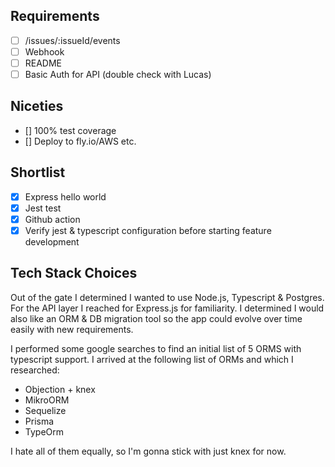 ## Requirements
- [ ] /issues/:issueId/events
- [ ] Webhook
- [ ] README
- [ ] Basic Auth for API (double check with Lucas)

## Niceties
- [] 100% test coverage
- [] Deploy to fly.io/AWS etc.

## Shortlist
- [x] Express hello world 
- [x] Jest test
- [x] Github action
- [x] Verify jest & typescript configuration before starting feature development

## Tech Stack Choices

Out of the gate I determined I wanted to use Node.js, Typescript & Postgres.
For the API layer I reached for Express.js for familiarity.
I determined I would also like an ORM & DB migration tool so the app could evolve over time easily with new requirements.

I performed some google searches to find an initial list of 5 ORMS with typescript support. I arrived at the following list of ORMs and which I researched:
- Objection + knex
- MikroORM
- Sequelize
- Prisma
- TypeOrm

I hate all of them equally, so I'm gonna stick with just knex for now.
